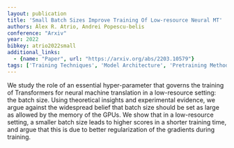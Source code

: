 ```yaml
---
layout: publication
title: 'Small Batch Sizes Improve Training Of Low-resource Neural MT'
authors: Àlex R. Atrio, Andrei Popescu-belis
conference: "Arxiv"
year: 2022
bibkey: atrio2022small
additional_links:
  - {name: "Paper", url: "https://arxiv.org/abs/2203.10579"}
tags: ['Training Techniques', 'Model Architecture', 'Pretraining Methods', 'Transformer', 'Applications']
---
```

We study the role of an essential hyper-parameter that governs the training
of Transformers for neural machine translation in a low-resource setting: the
batch size. Using theoretical insights and experimental evidence, we argue
against the widespread belief that batch size should be set as large as allowed
by the memory of the GPUs. We show that in a low-resource setting, a smaller
batch size leads to higher scores in a shorter training time, and argue that
this is due to better regularization of the gradients during training.
